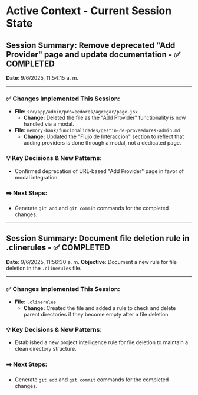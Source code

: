 # Active Context - Current Session State

## Session Summary: Remove deprecated "Add Provider" page and update documentation - ✅ COMPLETED
**Date**: 9/6/2025, 11:54:15 a. m.

---

### ✅ Changes Implemented This Session:

* **File:** `src/app/admin/proveedores/agregar/page.jsx`
    * **Change:** Deleted the file as the "Add Provider" functionality is now handled via a modal.
* **File:** `memory-bank/funcionalidades/gestin-de-proveedores-admin.md`
    * **Change:** Updated the "Flujo de Interacción" section to reflect that adding providers is done through a modal, not a dedicated page.

### 💡 Key Decisions & New Patterns:

* Confirmed deprecation of URL-based "Add Provider" page in favor of modal integration.

### ➡️ Next Steps:

* Generate `git add` and `git commit` commands for the completed changes.

---

## Session Summary: Document file deletion rule in .clinerules - ✅ COMPLETED
**Date**: 9/6/2025, 11:56:30 a. m.
**Objective**: Document a new rule for file deletion in the `.clinerules` file.

---

### ✅ Changes Implemented This Session:

* **File:** `.clinerules`
    * **Change:** Created the file and added a rule to check and delete parent directories if they become empty after a file deletion.

### 💡 Key Decisions & New Patterns:

* Established a new project intelligence rule for file deletion to maintain a clean directory structure.

### ➡️ Next Steps:

* Generate `git add` and `git commit` commands for the completed changes.
